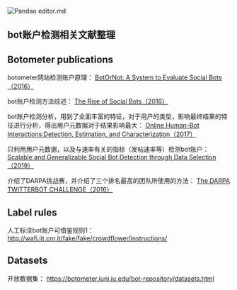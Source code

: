 

![Pandao editor.md](https://pandao.github.io/editor.md/images/logos/editormd-logo-180x180.png "Pandao editor.md")



## bot账户检测相关文献整理



## Botometer publications

botometer网站检测账户原理：
[BotOrNot: A System to Evaluate Social Bots（2016）](https://arxiv.org/abs/1602.00975 "BotOrNot: A System to Evaluate Social Bots")

bot账户检测方法综述：
[The Rise of Social Bots（2016）](https://arxiv.org/pdf/1407.5225.pdf "The Rise of Social Bots")

bot账户检测分析，用到了全面丰富的特征，对于用户的类型，影响最终结果的特征进行分析，得出用户元数据对于结果影响最大：
[Online Human-Bot Interactions:Detection, Estimation, and Characterization（2017）](https://arxiv.org/abs/1703.03107 "Online Human-Bot Interactions: Detection, Estimation, and Characterization")

只利用用户元数据，以及与速率有关的指标（发帖速率等）检测bot账户：
[Scalable and Generalizable Social Bot Detection through Data Selection（2019）](https://arxiv.org/abs/1911.09179 "Scalable and Generalizable Social Bot Detection through Data Selection")

介绍了DARPA挑战赛，并介绍了三个排名最高的团队所使用的方法：
[The DARPA TWITTERBOT CHALLENGE（2016）](https://www.researchgate.net/publication/291437335_The_DARPA_Twitter_Bot_Challenge "The DARPA TWITTERBOT CHALLENGE")

## Label rules 

人工标注bot账户可借鉴规则1：
http://wafi.iit.cnr.it/fake/fake/crowdflower/instructions/


## Datasets

开放数据集：
https://botometer.iuni.iu.edu/bot-repository/datasets.html

